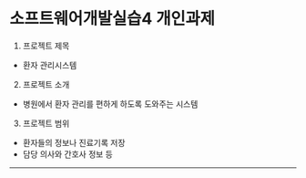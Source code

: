 # 소프트웨어개발실습4 개인과제

1. 프로젝트 제목

- 환자 관리시스템
  ​

2. 프로젝트 소개

- 병원에서 환자 관리를 편하게 하도록 도와주는 시스템
  ​

3. 프로젝트 범위

- 환자들의 정보나 진료기록 저장
- 담당 의사와 간호사 정보 등

---
